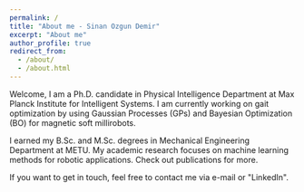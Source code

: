 ```yaml
---
permalink: /
title: "About me - Sinan Ozgun Demir"
excerpt: "About me"
author_profile: true
redirect_from: 
  - /about/
  - /about.html
---
```


Welcome, I am a Ph.D. candidate in Physical Intelligence Department at Max Planck
Institute for Intelligent Systems. I am currently working on gait optimization
by using Gaussian Processes (GPs) and Bayesian Optimization (BO) for magnetic
soft millirobots.

I earned my B.Sc. and M.Sc. degrees in Mechanical Engineering Department at METU.
My academic research focuses on machine learning methods for robotic applications.
Check out publications for more.

If you want to get in touch, feel free to contact me via e-mail or "LinkedIn".